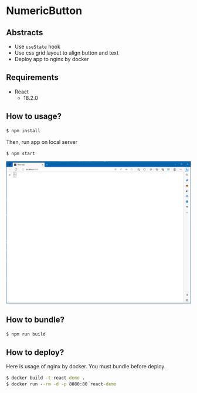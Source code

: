 # NumericButton

## Abstracts

* Use `useState` hook
* Use css grid layout to align button and text
* Deploy app to nginx by docker

## Requirements

* React
  * 18.2.0

## How to usage?

````cmd
$ npm install
````

Then, run app on local server

````cmd
$ npm start
````

<img src="./images/image.gif" />

## How to bundle?

````cmd
$ npm run build 
````

## How to deploy?

Here is usage of nginx by docker.
You must bundle before deploy.

````cmd
$ docker build -t react-demo .
$ docker run --rm -d -p 8080:80 react-demo
````
